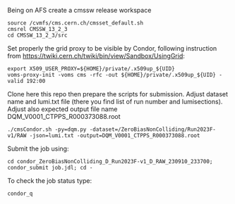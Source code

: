   Being on AFS create a cmssw release workspace

```
source /cvmfs/cms.cern.ch/cmsset_default.sh
cmsrel CMSSW_13_2_3
cd CMSSW_13_2_3/src
```

Set properly the grid proxy to be visible by Condor, following instruction from https://twiki.cern.ch/twiki/bin/view/Sandbox/UsingGrid:

```
export X509_USER_PROXY=${HOME}/private/.x509up_${UID}
voms-proxy-init -voms cms -rfc -out ${HOME}/private/.x509up_${UID} -valid 192:00
```

Clone here this repo then prepare the scripts for submission.
Adjust dataset name and lumi.txt file (there you find list of run number and lumisections).
Adjust also expected output file name DQM_V0001_CTPPS_R000373088.root

```
./cmsCondor.sh -py=dqm.py -dataset=/ZeroBiasNonColliding/Run2023F-v1/RAW -json=lumi.txt -output=DQM_V0001_CTPPS_R000373088.root
```

Submit the job using:

```
cd condor_ZeroBiasNonColliding_D_Run2023F-v1_D_RAW_230910_233700; condor_submit job.jdl; cd -
```

To check the job status type:
```
condor_q
```
